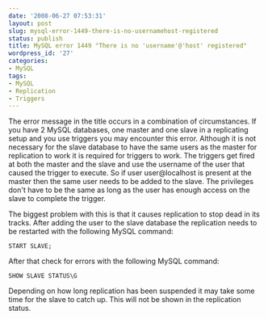 ```yaml
---
date: '2008-06-27 07:53:31'
layout: post
slug: mysql-error-1449-there-is-no-usernamehost-registered
status: publish
title: MySQL error 1449 "There is no 'username'@'host' registered"
wordpress_id: '27'
categories:
- MySQL
tags:
- MySQL
- Replication
- Triggers
---
```


The error message in the title occurs in a combination of circumstances. If you have 2 MySQL databases, one master and one slave in a replicating setup and you use triggers you may encounter this error. Although it is not necessary for the slave database to have the same users as the master for replication to work it is required for triggers to work. The triggers get fired at both the master and the slave and use the username of the user that caused the trigger to execute. So if user user@localhost is present at the master then the same user needs to be added to the slave. The privileges don't have to be the same as long as the user has enough access on the slave to complete the trigger.

The biggest problem with this is that it causes replication to stop dead in its tracks. After adding the user to the slave database the replication needs to be restarted with the following MySQL command:

`START SLAVE;`

After that check for errors with the following MySQL command:

`SHOW SLAVE STATUS\G`

Depending on how long replication has been suspended it may take some time for the slave to catch up. This will not be shown in the replication status.
